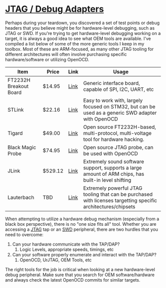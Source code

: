 # [JTAG / Debug Adapters](./jtag-swd)

Perhaps during your teardown, you discovered a set of test points or debug headers that you believe might be for hardware-level debugging, such as JTAG or SWD. If you're trying to get hardware-level debugging working on a target, it is always a good idea to see what OEM tools are available. I've compiled a list below of some of the more generic tools I keep in my toolbox. Most of these are ARM-focused, as many other JTAG tooling for different architectures will often involve purchasing specific hardware/software or utilizing OpenOCD.


| Item | Price | Link | Usage |
| ---- | ---- | ---- | ---- |
| FT2232H Breakout Board | $14.95 | [Link](https://www.digikey.com/en/products/detail/adafruit-industries-llc/2264/5761217) | Generic interface board, capable of SPI, I2C, UART, etc | 
| STLink | $22.16 | [Link](https://www.digikey.com/en/products/detail/stmicroelectronics/ST-LINK%2FV2/2214535) | Easy to work with, largely focused on STM32, but can be used as a generic SWD adapter with OpenOCD |
| Tigard | $49.00 | [Link](https://www.mouser.com/ProductDetail/Securing-Hardware/TIGARD-V1) |  Open source FT2232H-based, multi-protocol, multi-voltage tool for hardware hacking. |
| Black Magic Probe | $74.95 | [Link](https://1bitsquared.com/products/black-magic-probe) | Open source JTAG probe, can be used with OpenOCD | 
| JLink | $529.12 | [Link](https://www.digikey.com/en/products/detail/segger-microcontroller-systems/8.08.00/2175882) | Extremely sound software support, supports a large amount of ARM chips, has built-in level shifting |
| Lauterbach | TBD | [Link](https://www.lauterbach.com/products/debugger/powerdebug-system/powerdebug-x50) | Extremely powerful JTAG tooling that can be purchased with licenses targetting specific architectures/chipsets |

When attempting to utilize a hardware debug mechanism (especially from a black box perspective), there is no "one size fits all" tool. Whether you are accessing a [JTAG](https://wrongbaud.github.io/posts/jtag-hdd/) tap or an [SWD](https://wrongbaud.github.io/posts/stm-xbox-jtag/) peripheral, there are two hurdles that you need to overcome:

1. Can your hardware communicate with the TAP/DAP?
	1. Logic Levels, appropriate speeds, timings, etc
2. Can your software properly enumerate and interact with the TAP/DAP?
	1. OpenOCD, UrJTAG, OEM Tools, etc

The right tools for the job is critical when looking at a new hardware-level debug peripheral. Make sure that you search for OEM software/hardware and always check the latest OpenOCD commits for similar targets. 


